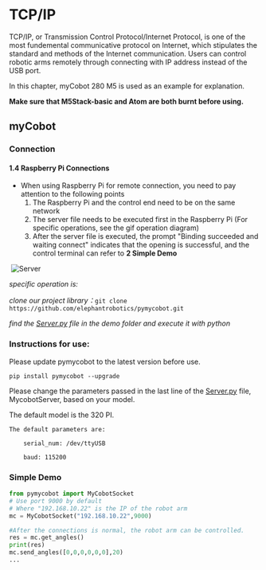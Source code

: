 # TCP/IP

TCP/IP, or Transmission Control Protocol/Internet Protocol, is one of the most fundemental communicative protocol on Internet, which stipulates the standard and methods of the Internet communication. Users can control robotic arms remotely through connecting with IP address instead of the USB port.

In this chapter, myCobot 280 M5 is used as an example for explanation.

**Make sure that M5Stack-basic and Atom are both burnt before using.**

## myCobot

### Connection


#### 1.4 Raspberry Pi Connections

- When using Raspberry Pi for remote connection, you need to pay attention to the following points
  1. The Raspberry Pi and the control end need to be on the same network
  2. The server file needs to be executed first in the Raspberry Pi (For specific operations, see the gif operation diagram)
  3. After the server file is executed, the prompt "Binding succeeded and waiting connect" indicates that the opening is successful, and the control terminal can refer to **2 Simple Demo**

​	![Server](../../resourse/7-ApplicationBasePython/TCPIP/Server.gif)

*specific operation is:*

*clone our project library：*`git clone https://github.com/elephantrobotics/pymycobot.git`

*find the [Server.py](https://github.com/elephantrobotics/pymycobot/blob/main/demo/Server.py) file in the demo folder and execute it with python*

### Instructions for use:

Please update pymycobot to the latest version before use.

`pip install pymycobot --upgrade`


Please change the parameters passed in the last line of the [Server.py](https://github.com/elephantrobotics/pymycobot/blob/main/demo/Server.py) file, MycobotServer, based on your model.


The default model is the 320 PI.

    The default parameters are: 

        serial_num: /dev/ttyUSB

        baud: 115200

### Simple Demo

```python
from pymycobot import MyCobotSocket
# Use port 9000 by default
# Where "192.168.10.22" is the IP of the robot arm
mc = MyCobotSocket("192.168.10.22",9000)

#After the connections is normal, the robot arm can be controlled.
res = mc.get_angles()
print(res)
mc.send_angles([0,0,0,0,0,0],20)
...
```

